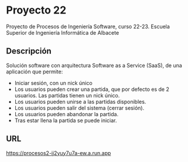 # Proyecto 22
Proyecto de Procesos de Ingeniería Software, curso 22-23.
Escuela Superior de Ingeniería Informática de Albacete

## Descripción
Solución software con arquitectura Software as a Service (SaaS), de una aplicación que permite:
- Iniciar sesión, con un nick único
- Los usuarios pueden crear una partida, que por defecto es de 2 usuarios. Las partidas tienen un nick único.
- Los usuarios pueden unirse a las partidas disponibles.
- Los usuarios pueden salir del sistema (cerrar sesión).
- Los usuarios pueden abandonar la partida.
- Tras estar llena la partida se puede iniciar.

## URL
https://procesos2-ij2yuy7u7a-ew.a.run.app

